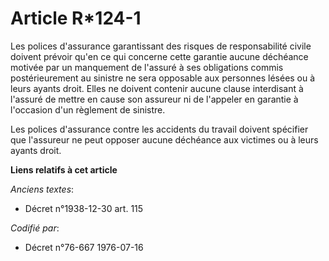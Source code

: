 # Article R*124-1

Les polices d'assurance garantissant des risques de responsabilité civile doivent prévoir qu'en ce qui concerne cette
garantie aucune déchéance motivée par un manquement de l'assuré à ses obligations commis postérieurement au sinistre ne sera
opposable aux personnes lésées ou à leurs ayants droit. Elles ne doivent contenir aucune clause interdisant à l'assuré de
mettre en cause son assureur ni de l'appeler en garantie à l'occasion d'un règlement de sinistre.

Les polices d'assurance contre les accidents du travail doivent spécifier que l'assureur ne peut opposer aucune déchéance aux
victimes ou à leurs ayants droit.

**Liens relatifs à cet article**

_Anciens textes_:

  - Décret n°1938-12-30 art. 115

_Codifié par_:

  - Décret n°76-667 1976-07-16
